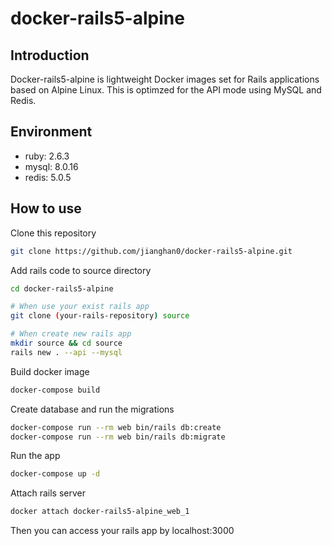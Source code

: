 # docker-rails5-alpine
## Introduction
Docker-rails5-alpine is lightweight Docker images set for Rails applications based on Alpine Linux. This is optimzed for the API mode using MySQL and Redis.

## Environment

- ruby: 2.6.3
- mysql: 8.0.16
- redis: 5.0.5

## How to use

Clone this repository
```sh
git clone https://github.com/jianghan0/docker-rails5-alpine.git
```

Add rails code to source directory
```sh
cd docker-rails5-alpine

# When use your exist rails app
git clone (your-rails-repository) source

# When create new rails app
mkdir source && cd source
rails new . --api --mysql
```

Build docker image
```sh
docker-compose build
```

Create database and run the migrations
```sh
docker-compose run --rm web bin/rails db:create
docker-compose run --rm web bin/rails db:migrate
```

Run the app
```sh
docker-compose up -d
```

Attach rails server
```sh
docker attach docker-rails5-alpine_web_1
```

Then you can access your rails app by localhost:3000
